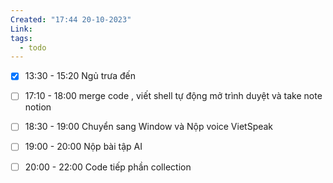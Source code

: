```yaml
---
Created: "17:44 20-10-2023"
Link: 
tags:
  - todo
---
```


- [x] 13:30 - 15:20 Ngủ trưa đến
- [ ] 17:10 - 18:00 merge code , viết shell tự động mở trình duyệt và take note notion
- [ ] 18:30 - 19:00 Chuyển sang Window và Nộp voice VietSpeak
- [ ] 19:00 - 20:00 Nộp bài tập AI
- [ ] 20:00 - 22:00 Code tiếp phần collection



